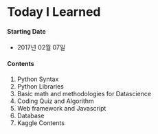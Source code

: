 # Today I Learned


#### Starting Date
- 2017년 02월 07일


#### Contents
1. Python Syntax
2. Python Libraries
3. Basic math and methodologies for Datascience
4. Coding Quiz and Algorithm
5. Web framework and Javascript
7. Database
8. Kaggle Contents
